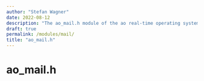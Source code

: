 ```yaml
---
author: "Stefan Wagner"
date: 2022-08-12
description: "The ao_mail.h module of the ao real-time operating system."
draft: true
permalink: /modules/mail/
title: "ao_mail.h"
---
```


# ao_mail.h
